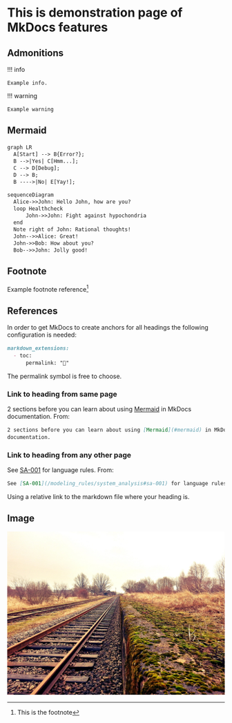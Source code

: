 <!--
 ~ SPDX-FileCopyrightText: Copyright DB Netz AG and contributors
 ~ SPDX-License-Identifier: Apache-2.0
 -->

# This is demonstration page of MkDocs features


## Admonitions

!!! info

    Example info.

!!! warning

    Example warning

## Mermaid

``` mermaid
graph LR
  A[Start] --> B{Error?};
  B -->|Yes| C[Hmm...];
  C --> D[Debug];
  D --> B;
  B ---->|No| E[Yay!];
```

``` mermaid
sequenceDiagram
  Alice->>John: Hello John, how are you?
  loop Healthcheck
      John->>John: Fight against hypochondria
  end
  Note right of John: Rational thoughts!
  John-->>Alice: Great!
  John->>Bob: How about you?
  Bob-->>John: Jolly good!
```

## Footnote

Example footnote reference[^1]

[^1]: This is the footnote

## References

In order to get MkDocs to create anchors for all headings the following
configuration is needed:

``` md title="mkdocs.yml"
markdown_extensions:
  - toc:
      permalink: "🔗"
```

The permalink symbol is free to choose.

### Link to heading from same page

2 sections before you can learn about using [Mermaid](#mermaid) in MkDocs
documentation. From:

``` md
2 sections before you can learn about using [Mermaid](#mermaid) in MkDocs
documentation.
```

### Link to heading from any other page

See [SA-001](/modeling_rules/system_analysis#sa-001) for language rules.
From:

``` md
See [SA-001](/modeling_rules/system_analysis#sa-001) for language rules.
```

Using a relative link to the markdown file where your heading is.

## Image

![Example image](example.jpg)
